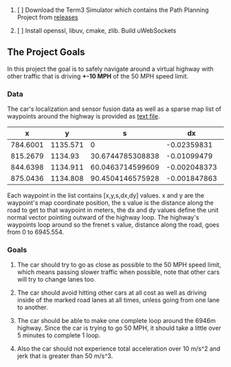 
 1. [ ] Download the Term3 Simulator which contains the Path Planning Project from [releases](https://github.com/udacity/self-driving-car-sim/releases/download/T3_v1.2/term3_sim_mac.zip)

 2. [ ] Install openssl, libuv, cmake, zlib. Build uWebSockets

## The Project Goals
In this project the goal is to safely navigate around a virtual highway with other traffic that is 
driving **+-10 MPH** of the 50 MPH speed limit. 

### Data
The car's localization and sensor fusion data as well as a sparse map list of waypoints around the highway 
is provided as [text file](data/highway_map.csv).

| x | y |s | dx | dy |
| --- | --- | --- | --- | --- |
| 784.6001 | 1135.571 | 0 | -0.02359831 | -0.9997216
| 815.2679 | 1134.93 | 30.6744785308838 | -0.01099479 | -0.9999396 | 
| 844.6398 | 1134.911 | 60.0463714599609 | -0.002048373 | -0.9999979 | 
| 875.0436 | 1134.808 | 90.4504146575928 | -0.001847863 | -0.9999983 | 

Each waypoint in the list contains  [x,y,s,dx,dy] values. x and y are the waypoint's map coordinate position, 
the s value is the distance along the road to get to that waypoint in meters, the dx and dy values define the unit 
normal vector pointing outward of the highway loop. The highway's waypoints loop around so the frenet s value, distance along the road, goes from 0 to 6945.554.

### Goals
 1. The car should try to go as close as possible to the 50 MPH speed limit, which means passing slower traffic 
when possible, note that other cars will try to change lanes too. 


2. The car should avoid hitting other cars at all cost as well as driving inside of the marked road lanes at all times, 
 unless going from one lane to another. 
3. The car should be able to make one complete loop around the 6946m highway. Since the car is trying to go 50 MPH, 
 it should take a little over 5 minutes to complete 1 loop. 
4. Also the car should not experience total acceleration over 10 m/s^2 and jerk that is greater than 50 m/s^3.

